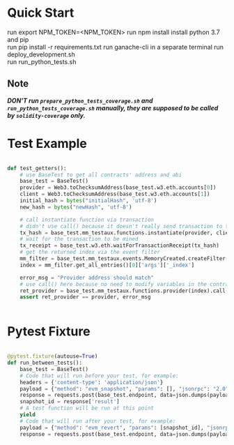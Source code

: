 # Quick Start #

run export NPM_TOKEN=<NPM_TOKEN>
run npm install
install python 3.7 and pip  
run pip install -r requirements.txt
run ganache-cli in a separate terminal
run deploy_development.sh  
run run_python_tests.sh  

## Note ##

***DON'T run `prepare_python_tests_coverage.sh` and `run_python_tests_coverage.sh` manually, they are supposed to be called by `solidity-coverage` only.***

# Test Example #

```python

def test_getters():
    # use BaseTest to get all contracts' address and abi
    base_test = BaseTest()
    provider = Web3.toChecksumAddress(base_test.w3.eth.accounts[0])
    client = Web3.toChecksumAddress(base_test.w3.eth.accounts[1])
    initial_hash = bytes("initialHash", 'utf-8')
    new_hash = bytes("newHash", 'utf-8')

    # call instantiate function via transaction
    # didn't use call() because it doesn't really send transaction to the blockchain
    tx_hash = base_test.mm_testaux.functions.instantiate(provider, client, initial_hash).transact({'from': provider})
    # wait for the transaction to be mined
    tx_receipt = base_test.w3.eth.waitForTransactionReceipt(tx_hash)
    # get the returned index via the event filter
    mm_filter = base_test.mm_testaux.events.MemoryCreated.createFilter(fromBlock='latest')
    index = mm_filter.get_all_entries()[0]['args']['_index']

    error_msg = "Provider address should match"
    # use call() here because no need to modify variables in the contract
    ret_provider = base_test.mm_testaux.functions.provider(index).call({'from': provider})
    assert ret_provider == provider, error_msg
    
```

# Pytest Fixture #

```python

@pytest.fixture(autouse=True)
def run_between_tests():
    base_test = BaseTest()
    # Code that will run before your test, for example:
    headers = {'content-type': 'application/json'}
    payload = {"method": "evm_snapshot", "params": [], "jsonrpc": "2.0", "id": 0}
    response = requests.post(base_test.endpoint, data=json.dumps(payload), headers=headers).json()
    snapshot_id = response['result']
    # A test function will be run at this point
    yield
    # Code that will run after your test, for example:
    payload = {"method": "evm_revert", "params": [snapshot_id], "jsonrpc": "2.0", "id": 0}
    response = requests.post(base_test.endpoint, data=json.dumps(payload), headers=headers).json()

```
